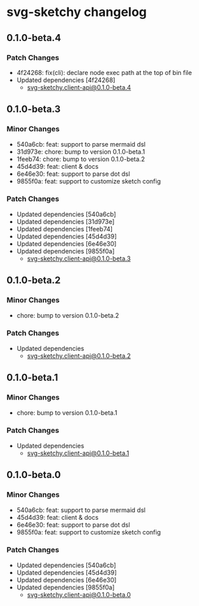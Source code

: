 # svg-sketchy changelog

## 0.1.0-beta.4

### Patch Changes

- 4f24268: fix(cli): declare node exec path at the top of bin file
- Updated dependencies [4f24268]
  - svg-sketchy.client-api@0.1.0-beta.4

## 0.1.0-beta.3

### Minor Changes

- 540a6cb: feat: support to parse mermaid dsl
- 31d973e: chore: bump to version 0.1.0-beta.1
- 1feeb74: chore: bump to version 0.1.0-beta.2
- 45d4d39: feat: client & docs
- 6e46e30: feat: support to parse dot dsl
- 9855f0a: feat: support to customize sketch config

### Patch Changes

- Updated dependencies [540a6cb]
- Updated dependencies [31d973e]
- Updated dependencies [1feeb74]
- Updated dependencies [45d4d39]
- Updated dependencies [6e46e30]
- Updated dependencies [9855f0a]
  - svg-sketchy.client-api@0.1.0-beta.3

## 0.1.0-beta.2

### Minor Changes

- chore: bump to version 0.1.0-beta.2

### Patch Changes

- Updated dependencies
  - svg-sketchy.client-api@0.1.0-beta.2

## 0.1.0-beta.1

### Minor Changes

- chore: bump to version 0.1.0-beta.1

### Patch Changes

- Updated dependencies
  - svg-sketchy.client-api@0.1.0-beta.1

## 0.1.0-beta.0

### Minor Changes

- 540a6cb: feat: support to parse mermaid dsl
- 45d4d39: feat: client & docs
- 6e46e30: feat: support to parse dot dsl
- 9855f0a: feat: support to customize sketch config

### Patch Changes

- Updated dependencies [540a6cb]
- Updated dependencies [45d4d39]
- Updated dependencies [6e46e30]
- Updated dependencies [9855f0a]
  - svg-sketchy.client-api@0.1.0-beta.0
